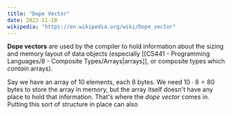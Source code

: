 ```yaml
---
title: "Dope Vector"
date: 2022-11-10
wikipedia: "https://en.wikipedia.org/wiki/Dope_vector"
---
```


**Dope vectors** are used by the compiler to hold information about the sizing and memory layout of data objects (especially [[CS441 - Programming Languages/8 - Composite Types/Arrays|arrays]], or composite types which *contain* arrays).

Say we have an array of 10 elements, each 8 bytes. We need $10 \cdot 8 = 80$ bytes to store the array in memory, but the array itself doesn't have any place to hold that information. That's where the *dope vector* comes in. Putting this sort of structure in place can also 